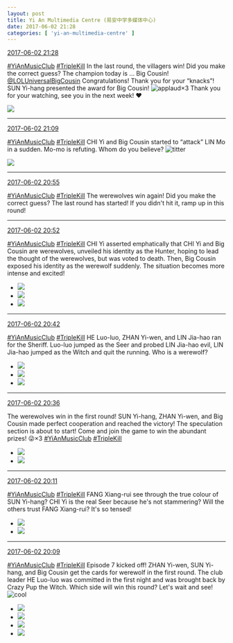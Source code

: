 ```yaml
---
layout: post
title: Yi An Multimedia Centre (易安中学多媒体中心)
date: 2017-06-02 21:28
categories: [ 'yi-an-multimedia-centre' ]
---
```


<div class="weibo-info">
  <a href="http://weibo.com/6196825252/F607Iidzv">2017-06-02 21:28</a>
</div>

[#YiAnMusicClub](http://weibo.com/p/100808beae2e3e05b17b64f63ebedca39f19b2) [#TripleKill](http://weibo.com/p/100808d614267acb9089db17679bfac43299ac) In the last round, the villagers win! Did you make the correct guess? The champion today is … Big Cousin! [@LOLUniversalBigCousin](http://weibo.com/yuzhoujieshuo) Congratulations! Thank you for your “knacks”! SUN Yi-hang presented the award for Big Cousin! ![applaud](http://img.t.sinajs.cn/t4/appstyle/expression/ext/normal/36/gza_org.gif)×3 Thank you for your watching, see you in the next week! :heart:

<!-- more -->

<a href="http://wx2.sinaimg.cn/mw690/006Lnfkogy1fg76793ctcj31kw11xdmn.jpg">
  <img class="weibo-pic-preview-h" src="http://wx2.sinaimg.cn/orj360/006Lnfkogy1fg76793ctcj31kw11xdmn.jpg" />
</a>

---

<div class="weibo-info">
  <a href="http://weibo.com/6196825252/F6005vt8D">2017-06-02 21:09</a>
</div>

[#YiAnMusicClub](http://weibo.com/p/100808beae2e3e05b17b64f63ebedca39f19b2) [#TripleKill](http://weibo.com/p/100808d614267acb9089db17679bfac43299ac) CHI Yi and Big Cousin started to “attack” LIN Mo in a sudden. Mo-mo is refuting. Whom do you believe? ![titter](http://img.t.sinajs.cn/t4/appstyle/expression/ext/normal/19/heia_org.gif)

<a href="http://wx4.sinaimg.cn/mw690/006Lnfkogy1fg75lduaukj31kw2dcaoa.jpg">
  <img class="weibo-pic-preview" src="http://wx4.sinaimg.cn/orj360/006Lnfkogy1fg75lduaukj31kw2dcaoa.jpg" />
</a>

---

<div class="weibo-info">
  <a href="http://weibo.com/6196825252/F5ZUz6p7Y">2017-06-02 20:55</a>
</div>

[#YiAnMusicClub](http://weibo.com/p/100808beae2e3e05b17b64f63ebedca39f19b2) [#TripleKill](http://weibo.com/p/100808d614267acb9089db17679bfac43299ac) The werewolves win again! Did you make the correct guess? The last round has started! If you didn't hit it, ramp up in this round!

---

<div class="weibo-info">
  <a href="http://weibo.com/6196825252/F5ZTm0PTB">2017-06-02 20:52</a>
</div>

[#YiAnMusicClub](http://weibo.com/p/100808beae2e3e05b17b64f63ebedca39f19b2) [#TripleKill](http://weibo.com/p/100808d614267acb9089db17679bfac43299ac) CHI Yi asserted emphatically that CHI Yi and Big Cousin are werewolves, unveiled his identity as the Hunter, hoping to lead the thought of the werewolves, but was voted to death. Then, Big Cousin exposed his identity as the werewolf suddenly. The situation becomes more intense and excited!

<ul class="weibo-pic-list-1">
  <li class="weibo-pic">
    <a href="http://wx1.sinaimg.cn/mw690/006Lnfkogy1fg75a4qupej31kw2fwh0c.jpg"><img src="http://wx1.sinaimg.cn/thumb150/006Lnfkogy1fg75a4qupej31kw2fwh0c.jpg" /></a>
  </li>
  <li class="weibo-pic">
    <a href="http://wx2.sinaimg.cn/mw690/006Lnfkogy1fg75a8ugqjj31kw2dcwsx.jpg"><img src="http://wx2.sinaimg.cn/thumb150/006Lnfkogy1fg75a8ugqjj31kw2dcwsx.jpg" /></a>
  </li>
  <li class="weibo-pic">
    <a href="http://wx1.sinaimg.cn/mw690/006Lnfkogy1fg75b5s9gdj31kw2dcgyx.jpg"><img src="http://wx1.sinaimg.cn/thumb150/006Lnfkogy1fg75b5s9gdj31kw2dcgyx.jpg" /></a>
  </li>
</ul>

---

<div class="weibo-info">
  <a href="http://weibo.com/6196825252/F5ZPe85TE">2017-06-02 20:42</a>
</div>

[#YiAnMusicClub](http://weibo.com/p/100808beae2e3e05b17b64f63ebedca39f19b2) [#TripleKill](http://weibo.com/p/100808d614267acb9089db17679bfac43299ac) HE Luo-luo, ZHAN Yi-wen, and LIN Jia-hao ran for the Sheriff. Luo-luo jumped as the Seer and probed LIN Jia-hao evil, LIN Jia-hao jumped as the Witch and quit the running. Who is a werewolf?

<ul class="weibo-pic-list-1">
  <li class="weibo-pic">
    <a href="http://wx4.sinaimg.cn/mw690/006Lnfkogy1fg752aht03j31kw262am6.jpg"><img src="http://wx4.sinaimg.cn/thumb150/006Lnfkogy1fg752aht03j31kw262am6.jpg" /></a>
  </li>
  <li class="weibo-pic">
    <a href="http://wx2.sinaimg.cn/mw690/006Lnfkogy1fg752cer0xj31kw2dcdua.jpg"><img src="http://wx2.sinaimg.cn/thumb150/006Lnfkogy1fg752cer0xj31kw2dcdua.jpg" /></a>
  </li>
  <li class="weibo-pic">
    <a href="http://wx1.sinaimg.cn/mw690/006Lnfkogy1fg7546o3clj31kw2dcn74.jpg"><img src="http://wx1.sinaimg.cn/thumb150/006Lnfkogy1fg7546o3clj31kw2dcn74.jpg" /></a>
  </li>
</ul>

---

<div class="weibo-info">
  <a href="http://weibo.com/6196825252/F5ZMMuLuR">2017-06-02 20:36</a>
</div>

The werewolves win in the first round! SUN Yi-hang, ZHAN Yi-wen, and Big Cousin made perfect cooperation and reached the victory! The speculation section is about to start! Come and join the game to win the abundant prizes! :stuck_out_tongue_winking_eye:×3 [#YiAnMusicClub](http://weibo.com/p/100808beae2e3e05b17b64f63ebedca39f19b2) [#TripleKill](http://weibo.com/p/100808d614267acb9089db17679bfac43299ac)

<ul class="weibo-pic-list-1">
  <li class="weibo-pic">
    <a href="http://wx3.sinaimg.cn/mw690/006Lnfkogy1fg74jiaj5hj31kw2dctje.jpg"><img src="http://wx3.sinaimg.cn/thumb150/006Lnfkogy1fg74jiaj5hj31kw2dctje.jpg" /></a>
  </li>
  <li class="weibo-pic">
    <a href="http://wx2.sinaimg.cn/mw690/006Lnfkogy1fg74jkqvewj31kw2dcgyx.jpg"><img src="http://wx2.sinaimg.cn/thumb150/006Lnfkogy1fg74jkqvewj31kw2dcgyx.jpg" /></a>
  </li>
</ul>

---

<div class="weibo-info">
  <a href="http://weibo.com/6196825252/F5ZCLpyet">2017-06-02 20:11</a>
</div>

[#YiAnMusicClub](http://weibo.com/p/100808beae2e3e05b17b64f63ebedca39f19b2) [#TripleKill](http://weibo.com/p/100808d614267acb9089db17679bfac43299ac) FANG Xiang-rui see through the true colour of SUN Yi-hang? CHI Yi is the real Seer because he's not stammering? Will the others trust FANG Xiang-rui? It's so tensed!

<ul class="weibo-pic-list-1">
  <li class="weibo-pic">
    <a href="http://wx4.sinaimg.cn/mw690/006Lnfkogy1fg748lbr9nj31kw2g04av.jpg"><img src="http://wx4.sinaimg.cn/thumb150/006Lnfkogy1fg748lbr9nj31kw2g04av.jpg" /></a>
  </li>
  <li class="weibo-pic">
    <a href="http://wx4.sinaimg.cn/mw690/006Lnfkogy1fg748ue5j1j31kw2dcdvq.jpg"><img src="http://wx4.sinaimg.cn/thumb150/006Lnfkogy1fg748ue5j1j31kw2dcdvq.jpg" /></a>
  </li>
</ul>

---

<div class="weibo-info">
  <a href="http://weibo.com/6196825252/F5ZBT3wq9">2017-06-02 20:09</a>
</div>

[#YiAnMusicClub](http://weibo.com/p/100808beae2e3e05b17b64f63ebedca39f19b2) [#TripleKill](http://weibo.com/p/100808d614267acb9089db17679bfac43299ac) Episode 7 kicked off! ZHAN Yi-wen, SUN Yi-hang, and Big Cousin get the cards for werewolf in the first round. The club leader HE Luo-luo was committed in the first night and was brought back by Crazy Pup the Witch. Which side will win this round? Let's wait and see! ![cool](http://img.t.sinajs.cn/t4/appstyle/expression/ext/normal/40/cool_org.gif)

<ul class="weibo-pic-list-2">
  <li class="weibo-pic">
    <a href="http://wx3.sinaimg.cn/mw690/006Lnfkogy1fg746gecb0j31kw2dcqh6.jpg"><img src="http://wx3.sinaimg.cn/thumb150/006Lnfkogy1fg746gecb0j31kw2dcqh6.jpg" /></a>
  </li>
  <li class="weibo-pic">
    <a href="http://wx2.sinaimg.cn/mw690/006Lnfkogy1fg746hvc8uj31kw2gz49c.jpg"><img src="http://wx2.sinaimg.cn/thumb150/006Lnfkogy1fg746hvc8uj31kw2gz49c.jpg" /></a>
  </li>
  <li class="weibo-pic">
    <a href="http://wx4.sinaimg.cn/mw690/006Lnfkogy1fg746lsbhvj31kw2dc7hc.jpg"><img src="http://wx4.sinaimg.cn/thumb150/006Lnfkogy1fg746lsbhvj31kw2dc7hc.jpg" /></a>
  </li>
  <li class="weibo-pic">
    <a href="http://wx3.sinaimg.cn/mw690/006Lnfkogy1fg746oisw4j31kw2dck2k.jpg"><img src="http://wx3.sinaimg.cn/thumb150/006Lnfkogy1fg746oisw4j31kw2dck2k.jpg" /></a>
  </li>
</ul>

